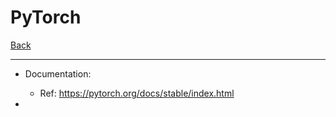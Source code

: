 # PyTorch

[Back](../../index.md)


---


- Documentation:
  - Ref: https://pytorch.org/docs/stable/index.html



- 
